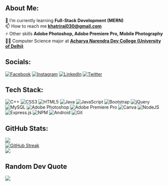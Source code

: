 ## About Me:
🌱 I’m currently learning <b>Full-Stack Development (MERN)</b><br>📫 How to reach me <b>khatriraj030@gmail.com</b><br>⚡ Other skills <b>Adobe Photoshop, Adobe Premiere Pro, Mobile Photography</b><br>👨‍🎓 Computer Science major at <b><a href="https://www.andcollege.du.ac.in/">Acharya Narendra Dev College (University of Delhi)</a></b>
## Socials:
[![Facebook](https://img.shields.io/badge/Facebook-%231877F2.svg?style=for-the-badge&logo=Facebook&logoColor=white)](https://facebook.com/khatrijiraj) [![Instagram](https://img.shields.io/badge/Instagram-%23E4405F.svg?style=for-the-badge&logo=Instagram&logoColor=white)](https://instagram.com/khatrijiraj) [![LinkedIn](https://img.shields.io/badge/LinkedIn-%230077B5.svg?style=for-the-badge&logo=linkedin&logoColor=white)](https://linkedin.com/in/khatrijiraj) [![Twitter](https://img.shields.io/badge/Twitter-%231DA1F2.svg?style=for-the-badge&logo=Twitter&logoColor=white)](https://twitter.com/khatrijiraj) 
## Tech Stack:
![C++](https://img.shields.io/badge/c++-%2300599C.svg?style=for-the-badge&logo=c%2B%2B&logoColor=white) ![CSS3](https://img.shields.io/badge/css3-%231572B6.svg?style=for-the-badge&logo=css3&logoColor=white) ![HTML5](https://img.shields.io/badge/html5-%23E34F26.svg?style=for-the-badge&logo=html5&logoColor=white) ![Java](https://img.shields.io/badge/java-%23ED8B00.svg?style=for-the-badge&logo=java&logoColor=white) ![JavaScript](https://img.shields.io/badge/javascript-%23323330.svg?style=for-the-badge&logo=javascript&logoColor=%23F7DF1E) ![Bootstrap](https://img.shields.io/badge/bootstrap-%23563D7C.svg?style=for-the-badge&logo=bootstrap&logoColor=white) ![jQuery](https://img.shields.io/badge/jquery-%230769AD.svg?style=for-the-badge&logo=jquery&logoColor=white) ![MySQL](https://img.shields.io/badge/mysql-%2300f.svg?style=for-the-badge&logo=mysql&logoColor=white) ![Adobe Photoshop](https://img.shields.io/badge/adobephotoshop-%2331A8FF.svg?style=for-the-badge&logo=adobephotoshop&logoColor=white) ![Adobe Premiere Pro](https://img.shields.io/badge/Adobe%20Premiere%20Pro-9999FF.svg?style=for-the-badge&logo=Adobe%20Premiere%20Pro&logoColor=white) ![Canva](https://img.shields.io/badge/Canva-%2300C4CC.svg?style=for-the-badge&logo=Canva&logoColor=white) ![NodeJS](https://img.shields.io/badge/node.js-6DA55F?style=for-the-badge&logo=node.js&logoColor=white) ![Express.js](https://img.shields.io/badge/express.js-%23404d59.svg?style=for-the-badge&logo=express&logoColor=%2361DAFB) ![NPM](https://img.shields.io/badge/NPM-%23000000.svg?style=for-the-badge&logo=npm&logoColor=white) ![Android](https://img.shields.io/badge/Android-3DDC84?style=for-the-badge&logo=android&logoColor=white) ![Git](https://img.shields.io/badge/git-%23F05033.svg?style=for-the-badge&logo=git&logoColor=white)
## GitHub Stats:
![](https://github-readme-stats.vercel.app/api?username=khatrijiraj&show_icons=true&theme=gruvbox&hide_border=false)<br/>
[![GitHub Streak](https://github-readme-streak-stats.herokuapp.com?user=khatrijiraj&theme=gruvbox)](https://git.io/streak-stats)</br>
![](https://github-readme-stats.vercel.app/api/top-langs/?username=khatrijiraj&theme=gruvbox&hide_border=false&include_all_commits=true&count_private=true&layout=compact)<br>
## Random Dev Quote
![](https://quotes-github-readme.vercel.app/api?type=horizontal&theme=gruvbox)
